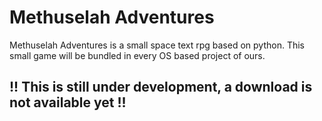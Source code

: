 # Methuselah Adventures
Methuselah Adventures is a small space text rpg based on python. This small game will be bundled in every OS based project of ours. 

## !! This is still under development, a download is not available yet !!
